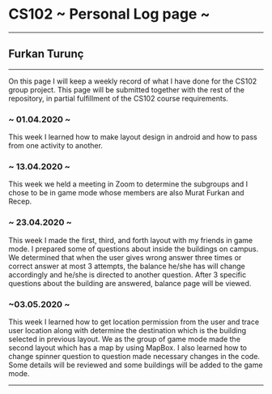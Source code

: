 # CS102 ~ Personal Log page ~
****
## Furkan Turunç 
****

On this page I will keep a weekly record of what I have done for the CS102 group project. This page will be submitted together with the rest of the repository, in partial fulfillment of the CS102 course requirements.

### ~ 01.04.2020 ~
This week I learned how to make layout design in android and how to pass from one activity to another.

### ~ 13.04.2020 ~
This week we held a meeting in Zoom to determine the subgroups and I chose to be in game mode whose members are also Murat Furkan and Recep. 

### ~ 23.04.2020 ~
This week I made the first, third, and forth layout with my friends in game mode. I prepared some of questions about inside the buildings on campus. We determined that when the user gives wrong answer three times or correct answer at most 3 attempts, the balance he/she has will change accordingly and he/she is directed to another question. After 3 specific questions about the building are answered, balance page will be viewed.

### ~03.05.2020 ~
This week I learned how to get location permission from the user and trace user location along with determine the destination which is the building selected in previous layout. We as the group of game mode made the second layout which has a map by using MapBox. I also learned how to change spinner question to question made necessary changes in the code. Some details will be reviewed and some buildings will be added to the game mode.
****
